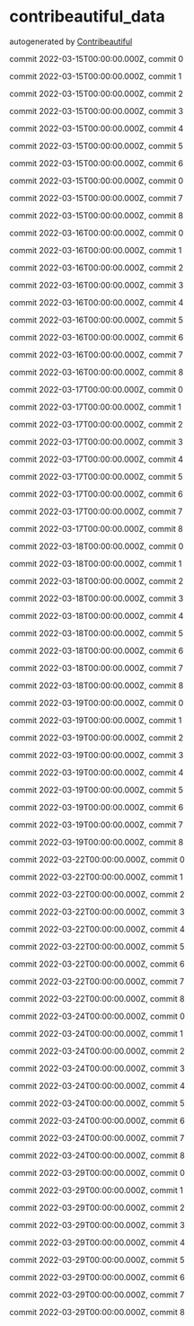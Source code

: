 # contribeautiful_data
autogenerated by [Contribeautiful](https://sethpainter.com/contribeautiful)


commit 2022-03-15T00:00:00.000Z, commit 0

commit 2022-03-15T00:00:00.000Z, commit 1

commit 2022-03-15T00:00:00.000Z, commit 2

commit 2022-03-15T00:00:00.000Z, commit 3

commit 2022-03-15T00:00:00.000Z, commit 4

commit 2022-03-15T00:00:00.000Z, commit 5

commit 2022-03-15T00:00:00.000Z, commit 6

commit 2022-03-15T00:00:00.000Z, commit 0

commit 2022-03-15T00:00:00.000Z, commit 7

commit 2022-03-15T00:00:00.000Z, commit 8

commit 2022-03-16T00:00:00.000Z, commit 0

commit 2022-03-16T00:00:00.000Z, commit 1

commit 2022-03-16T00:00:00.000Z, commit 2

commit 2022-03-16T00:00:00.000Z, commit 3

commit 2022-03-16T00:00:00.000Z, commit 4

commit 2022-03-16T00:00:00.000Z, commit 5

commit 2022-03-16T00:00:00.000Z, commit 6

commit 2022-03-16T00:00:00.000Z, commit 7

commit 2022-03-16T00:00:00.000Z, commit 8

commit 2022-03-17T00:00:00.000Z, commit 0

commit 2022-03-17T00:00:00.000Z, commit 1

commit 2022-03-17T00:00:00.000Z, commit 2

commit 2022-03-17T00:00:00.000Z, commit 3

commit 2022-03-17T00:00:00.000Z, commit 4

commit 2022-03-17T00:00:00.000Z, commit 5

commit 2022-03-17T00:00:00.000Z, commit 6

commit 2022-03-17T00:00:00.000Z, commit 7

commit 2022-03-17T00:00:00.000Z, commit 8

commit 2022-03-18T00:00:00.000Z, commit 0

commit 2022-03-18T00:00:00.000Z, commit 1

commit 2022-03-18T00:00:00.000Z, commit 2

commit 2022-03-18T00:00:00.000Z, commit 3

commit 2022-03-18T00:00:00.000Z, commit 4

commit 2022-03-18T00:00:00.000Z, commit 5

commit 2022-03-18T00:00:00.000Z, commit 6

commit 2022-03-18T00:00:00.000Z, commit 7

commit 2022-03-18T00:00:00.000Z, commit 8

commit 2022-03-19T00:00:00.000Z, commit 0

commit 2022-03-19T00:00:00.000Z, commit 1

commit 2022-03-19T00:00:00.000Z, commit 2

commit 2022-03-19T00:00:00.000Z, commit 3

commit 2022-03-19T00:00:00.000Z, commit 4

commit 2022-03-19T00:00:00.000Z, commit 5

commit 2022-03-19T00:00:00.000Z, commit 6

commit 2022-03-19T00:00:00.000Z, commit 7

commit 2022-03-19T00:00:00.000Z, commit 8

commit 2022-03-22T00:00:00.000Z, commit 0

commit 2022-03-22T00:00:00.000Z, commit 1

commit 2022-03-22T00:00:00.000Z, commit 2

commit 2022-03-22T00:00:00.000Z, commit 3

commit 2022-03-22T00:00:00.000Z, commit 4

commit 2022-03-22T00:00:00.000Z, commit 5

commit 2022-03-22T00:00:00.000Z, commit 6

commit 2022-03-22T00:00:00.000Z, commit 7

commit 2022-03-22T00:00:00.000Z, commit 8

commit 2022-03-24T00:00:00.000Z, commit 0

commit 2022-03-24T00:00:00.000Z, commit 1

commit 2022-03-24T00:00:00.000Z, commit 2

commit 2022-03-24T00:00:00.000Z, commit 3

commit 2022-03-24T00:00:00.000Z, commit 4

commit 2022-03-24T00:00:00.000Z, commit 5

commit 2022-03-24T00:00:00.000Z, commit 6

commit 2022-03-24T00:00:00.000Z, commit 7

commit 2022-03-24T00:00:00.000Z, commit 8

commit 2022-03-29T00:00:00.000Z, commit 0

commit 2022-03-29T00:00:00.000Z, commit 1

commit 2022-03-29T00:00:00.000Z, commit 2

commit 2022-03-29T00:00:00.000Z, commit 3

commit 2022-03-29T00:00:00.000Z, commit 4

commit 2022-03-29T00:00:00.000Z, commit 5

commit 2022-03-29T00:00:00.000Z, commit 6

commit 2022-03-29T00:00:00.000Z, commit 7

commit 2022-03-29T00:00:00.000Z, commit 8